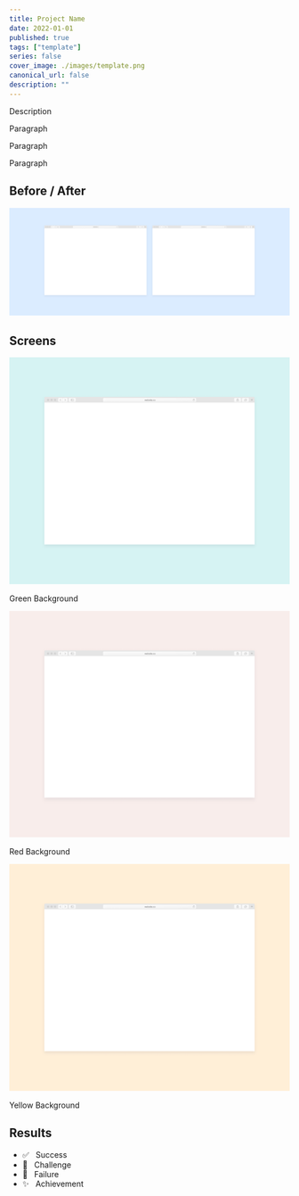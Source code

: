 ```yaml
---
title: Project Name
date: 2022-01-01
published: true
tags: ["template"]
series: false
cover_image: ./images/template.png
canonical_url: false
description: ""
---
```


Description

Paragraph

Paragraph

Paragraph

## Before / After

![Before and After Screens](./images/template-00.png)

## Screens

![Project Screen](./images/template-01.png)

Green Background

![Project Screen](./images/template-02.png)

Red Background

![Project Screen](./images/template-03.png)

Yellow Background

## Results

* ✅ &nbsp; Success
* 🚫 &nbsp; Challenge
* 🛑 &nbsp; Failure
* ✨ &nbsp; Achievement
